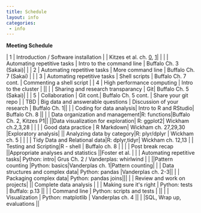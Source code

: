 ```yaml
---
title: Schedule
layout: info
categories:
 - info
---
```


**Meeting Schedule**


| 1   | Introduction / Software installation     | | Kitzes et al. ch. [0](https://www.practicereproducibleresearch.org/core-chapters/0-preface.html), [1](https://www.practicereproducibleresearch.org/core-chapters/1-intro.html)| |
|  | Automating repetitive tasks | Intro to the command line | Buffalo Ch. 3 (Sakai)| |
| 2   | Automating repetitive tasks  | More command line | Buffalo Ch. 7 (Sakai) |  |
| 3   | Automating repetitive tasks  | Shell scripts | Buffalo Ch. 7 cont. | Commenting a shell script |
| 4   | High performance computing  | Intro to the cluster |  ||
|     | Sharing and research transparancy | Git| Buffalo Ch. 5 (Sakai)|        |
| 5   | Collaboration | Git cont.| Buffalo Ch. 5 cont. | Share your git repo       |
| TBD   | Big data and answerable questions | Discussion of your research | Buffalo Ch. 1||
|    | Coding for data analysis| Intro to R and RStudio| Buffalo Ch. 8 ||
|    | Data organization and management|R: functions|Buffalo Ch. 2, Kitzes P1||
||Data visualization for exploration| R: ggplot2| Wickham ch.2,3,28 | |
|     | Good data practice | R Markdown| Wickham ch. 27,29,30 |Exploratory analysis|
|| Analyzing data by category|R: plyr/dplyr | Wickham ch. 5 | |
|  | Tidy Data and Relational data|R: dplyr,tidyr| Wickham ch. 12,13
|    | Testing and Scripting|R - shell  | Buffalo ch. 8 |     |
|    | Post break recap
||Appropriate analyses and statistics      ||Foster et al.  |
|     | Automating repetitive tasks| Python: intro| Grus Ch. 2 / Vanderplas: whirlwind  |                              |
||Pattern counting |Python: basics|Vanderplas ch. 1|Pattern counting|
|    | Data structures and complex data| Python: pandas |Vanderplas ch. 2-3||
|    | Packaging complex data| Python: pandas joins|||
|   | Review and work on projects| || Complete data analysis    |
|    | Making sure it's right   | Python: tests  | Buffalo: p.13              ||
|   | Command line   |  Python: scripts and tests                |              ||
|    | Visualization   | Python: matplotlib | Vanderplas ch. 4  ||
|   |SQL, Wrap up, evaluations  ||
